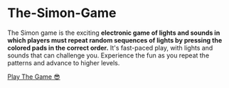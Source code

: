 # The-Simon-Game

The Simon game is the exciting **electronic game of lights and sounds in which players must repeat random sequences of lights by pressing the colored pads in the correct order.** It's fast-paced play, with lights and sounds that can challenge you. Experience the fun as you repeat the patterns and advance to higher levels.

[Play The Game 😎]()
